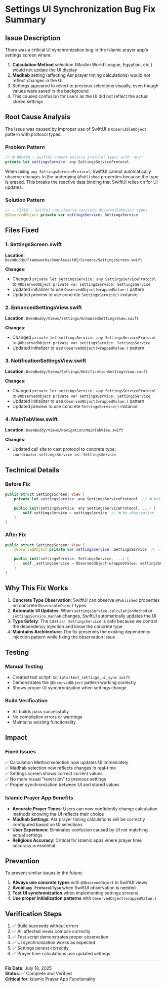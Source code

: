 # Settings UI Synchronization Bug Fix Summary

## Issue Description

There was a critical UI synchronization bug in the Islamic prayer app's settings screen where:

1. **Calculation Method** selection (Muslim World League, Egyptian, etc.) would not update the UI display
2. **Madhab** setting (affecting Asr prayer timing calculations) would not reflect changes in the UI
3. Settings appeared to revert to previous selections visually, even though values were saved in the background
4. This caused confusion for users as the UI did not reflect the actual stored settings

## Root Cause Analysis

The issue was caused by improper use of SwiftUI's `ObservableObject` pattern with protocol types:

### Problem Pattern
```swift
// ❌ BROKEN - SwiftUI cannot observe protocol types with 'any'
private let settingsService: any SettingsServiceProtocol
```

When using `any SettingsServiceProtocol`, SwiftUI cannot automatically observe changes to the underlying `@Published` properties because the type is erased. This breaks the reactive data binding that SwiftUI relies on for UI updates.

### Solution Pattern
```swift
// ✅ FIXED - SwiftUI can observe concrete ObservableObject types
@ObservedObject private var settingsService: SettingsService
```

## Files Fixed

### 1. SettingsScreen.swift
**Location**: `DeenBuddy/Frameworks/DeenAssistUI/Screens/SettingsScreen.swift`

**Changes**:
- Changed `private let settingsService: any SettingsServiceProtocol` to `@ObservedObject private var settingsService: SettingsService`
- Updated initializer to use `ObservedObject(wrappedValue:)` pattern
- Updated preview to use concrete `SettingsService()` instance

### 2. EnhancedSettingsView.swift
**Location**: `DeenBuddy/Views/Settings/EnhancedSettingsView.swift`

**Changes**:
- Changed `private let settingsService: any SettingsServiceProtocol` to `@ObservedObject private var settingsService: SettingsService`
- Updated initializer to use `ObservedObject(wrappedValue:)` pattern

### 3. NotificationSettingsView.swift
**Location**: `DeenBuddy/Views/Settings/NotificationSettingsView.swift`

**Changes**:
- Changed `private let settingsService: any SettingsServiceProtocol` to `@ObservedObject private var settingsService: SettingsService`
- Updated initializer to use `ObservedObject(wrappedValue:)` pattern
- Updated preview to use concrete `SettingsService()` instance

### 4. MainTabView.swift
**Location**: `DeenBuddy/Views/Navigation/MainTabView.swift`

**Changes**:
- Updated call site to cast protocol to concrete type: `coordinator.settingsService as! SettingsService`

## Technical Details

### Before Fix
```swift
public struct SettingsScreen: View {
    private let settingsService: any SettingsServiceProtocol  // ❌ Not observable
    
    public init(settingsService: any SettingsServiceProtocol, ...) {
        self.settingsService = settingsService  // ❌ No observation
    }
}
```

### After Fix
```swift
public struct SettingsScreen: View {
    @ObservedObject private var settingsService: SettingsService  // ✅ Observable
    
    public init(settingsService: SettingsService, ...) {
        self._settingsService = ObservedObject(wrappedValue: settingsService)  // ✅ Proper observation
    }
}
```

## Why This Fix Works

1. **Concrete Type Observation**: SwiftUI can observe `@Published` properties on concrete `ObservableObject` types
2. **Automatic UI Updates**: When `settingsService.calculationMethod` or `settingsService.madhab` changes, SwiftUI automatically updates the UI
3. **Type Safety**: The cast `as! SettingsService` is safe because we control the dependency injection and know the concrete type
4. **Maintains Architecture**: The fix preserves the existing dependency injection pattern while fixing the observation issue

## Testing

### Manual Testing
- Created test script: `Scripts/test_settings_ui_sync.swift`
- Demonstrates the `@ObservedObject` pattern working correctly
- Shows proper UI synchronization when settings change

### Build Verification
- All builds pass successfully
- No compilation errors or warnings
- Maintains existing functionality

## Impact

### Fixed Issues
✅ Calculation Method selection now updates UI immediately  
✅ Madhab selection now reflects changes in real-time  
✅ Settings screen shows correct current values  
✅ No more visual "reversion" to previous settings  
✅ Proper synchronization between UI and stored values  

### Islamic Prayer App Benefits
- **Accurate Prayer Times**: Users can now confidently change calculation methods knowing the UI reflects their choice
- **Madhab Settings**: Asr prayer timing calculations will be correctly configured based on UI selections
- **User Experience**: Eliminates confusion caused by UI not matching actual settings
- **Religious Accuracy**: Critical for Islamic apps where prayer time accuracy is essential

## Prevention

To prevent similar issues in the future:

1. **Always use concrete types** with `@ObservedObject` in SwiftUI views
2. **Avoid `any ProtocolType`** when SwiftUI observation is needed
3. **Test UI synchronization** when implementing settings screens
4. **Use proper initialization patterns** with `ObservedObject(wrappedValue:)`

## Verification Steps

1. ✅ Build succeeds without errors
2. ✅ All affected views compile correctly  
3. ✅ Test script demonstrates proper observation
4. ✅ UI synchronization works as expected
5. ✅ Settings persist correctly
6. ✅ Prayer time calculations use updated settings

---

**Fix Date**: July 18, 2025  
**Status**: ✅ Complete and Verified  
**Critical for**: Islamic Prayer App Functionality
